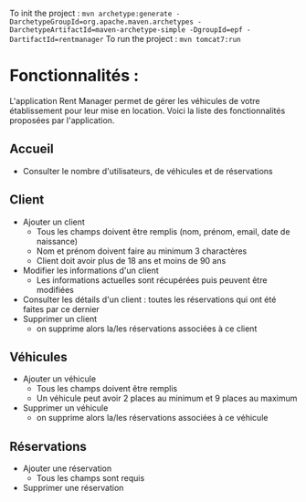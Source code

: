 To init the project : `mvn archetype:generate -DarchetypeGroupId=org.apache.maven.archetypes -DarchetypeArtifactId=maven-archetype-simple -DgroupId=epf -DartifactId=rentmanager`
To run the project : `mvn tomcat7:run`


# Fonctionnalités : 

L'application Rent Manager permet de gérer les véhicules de votre établissement pour leur mise en location. 
Voici la liste des fonctionnalités proposées par l'application.

## Accueil

* Consulter le nombre d'utilisateurs, de véhicules et de réservations

## Client

* Ajouter un client 
  * Tous les champs doivent être remplis (nom, prénom, email, date de naissance)
  * Nom et prénom doivent faire au minimum 3 charactères
  * Client doit avoir plus de 18 ans et moins de 90 ans
* Modifier les informations d'un client
  * Les informations actuelles sont récupérées puis peuvent être modifiées
* Consulter les détails d'un client : toutes les réservations qui ont été faites par ce dernier
* Supprimer un client
  * on supprime alors la/les réservations associées à ce client

## Véhicules 

* Ajouter un véhicule
  * Tous les champs doivent être remplis
  * Un véhicule peut avoir 2 places au minimum et 9 places au maximum
* Supprimer un véhicule
  * on supprime alors la/les réservations associées à ce véhicule


## Réservations

* Ajouter une réservation
  * Tous les champs sont requis
* Supprimer une réservation
